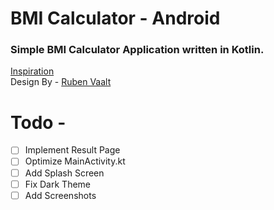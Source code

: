 # BMI Calculator - Android
### Simple BMI Calculator Application written in Kotlin.
[Inspiration](https://github.com/londonappbrewery/bmi-calculator-flutter)
<br>
Design By - [Ruben Vaalt]("https://dribbble.com/shots/4585382-Simple-BMI-Calculator")

# Todo -
- [ ] Implement Result Page
- [ ] Optimize MainActivity.kt
- [ ] Add Splash Screen
- [ ] Fix Dark Theme
- [ ] Add Screenshots